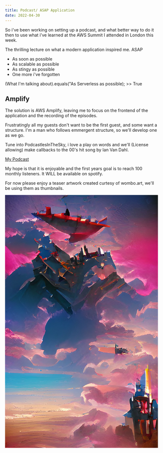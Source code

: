 ```yaml
---
title: Podcast/ ASAP Application
date: 2022-04-30
---
```


So i've been working on setting up a podcast, and what better way to do it then to use what i've learned at the AWS Summit I attended in London this week.

The thrilling lecture on what a modern application inspired me. ASAP
- As soon as possible
- As scalable as possible
- As stingy as possible
- One more i've forgotten

\(What I'm talking about\).equals("As Serverless as possible); >> True

Amplify
-------------
The solution is AWS Amplify, leaving me to focus on the frontend of the application and the recording of the episodes.

Frustratingly all my guests don't want to be the first guest, and some want a structure.
I'm a man who follows emmergent structure, so we'll develop one as we go.


Tune into PodcastlesInTheSky, i love a play on words and we'll \(License allowing\) make callbacks to the 00's hit song by Ian Van Dahl.

[My Podcast](https://podcastlesinthesky.com)

My hope is that it is enjoyable and the first years goal is to reach 100 monthly listeners. It WILL be available on spotify.

For now please enjoy a teaser artwork created curtesy of wombo.art, we'll be using them as thumbnails.

![wombo art of castle in the sky 2](./podcastle2.jpg)